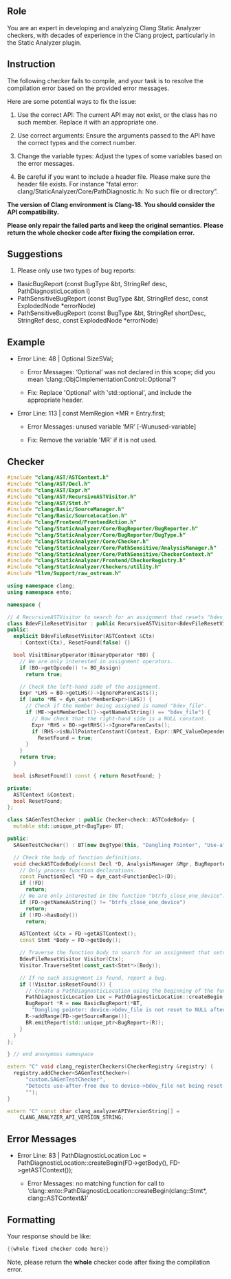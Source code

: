 ## Role

You are an expert in developing and analyzing Clang Static Analyzer checkers, with decades of experience in the Clang project, particularly in the Static Analyzer plugin.

## Instruction

The following checker fails to compile, and your task is to resolve the compilation error based on the provided error messages.

Here are some potential ways to fix the issue:

1. Use the correct API: The current API may not exist, or the class has no such member. Replace it with an appropriate one.

2. Use correct arguments: Ensure the arguments passed to the API have the correct types and the correct number.

3. Change the variable types: Adjust the types of some variables based on the error messages.

4. Be careful if you want to include a header file. Please make sure the header file exists. For instance "fatal error: clang/StaticAnalyzer/Core/PathDiagnostic.h: No such file or directory".

**The version of Clang environment is Clang-18. You should consider the API compatibility.**

**Please only repair the failed parts and keep the original semantics.**
**Please return the whole checker code after fixing the compilation error.**

## Suggestions

1. Please only use two types of bug reports:
  - BasicBugReport (const BugType &bt, StringRef desc, PathDiagnosticLocation l)
  - PathSensitiveBugReport (const BugType &bt, StringRef desc, const ExplodedNode *errorNode)
  - PathSensitiveBugReport (const BugType &bt, StringRef shortDesc, StringRef desc, const ExplodedNode *errorNode)

## Example

- Error Line: 48 |   Optional<DefinedOrUnknownSVal> SizeSVal; 

  - Error Messages: ‘Optional’ was not declared in this scope; did you mean ‘clang::ObjCImplementationControl::Optional’? 

  - Fix: Replace 'Optional<DefinedOrUnknownSVal>' with 'std::optional<DefinedOrUnknownSVal>', and include the appropriate header. 

- Error Line: 113 |     const MemRegion *MR = Entry.first;

    - Error Messages: unused variable ‘MR’ [-Wunused-variable]

    - Fix: Remove the variable 'MR' if it is not used.

## Checker

```cpp
#include "clang/AST/ASTContext.h"
#include "clang/AST/Decl.h"
#include "clang/AST/Expr.h"
#include "clang/AST/RecursiveASTVisitor.h"
#include "clang/AST/Stmt.h"
#include "clang/Basic/SourceManager.h"
#include "clang/Basic/SourceLocation.h"
#include "clang/Frontend/FrontendAction.h"
#include "clang/StaticAnalyzer/Core/BugReporter/BugReporter.h"
#include "clang/StaticAnalyzer/Core/BugReporter/BugType.h"
#include "clang/StaticAnalyzer/Core/Checker.h"
#include "clang/StaticAnalyzer/Core/PathSensitive/AnalysisManager.h"
#include "clang/StaticAnalyzer/Core/PathSensitive/CheckerContext.h"
#include "clang/StaticAnalyzer/Frontend/CheckerRegistry.h"
#include "clang/StaticAnalyzer/Checkers/utility.h"
#include "llvm/Support/raw_ostream.h"

using namespace clang;
using namespace ento;

namespace {

// A RecursiveASTVisitor to search for an assignment that resets "bdev_file" to NULL.
class BdevFileResetVisitor : public RecursiveASTVisitor<BdevFileResetVisitor> {
public:
  explicit BdevFileResetVisitor(ASTContext &Ctx)
    : Context(Ctx), ResetFound(false) {}

  bool VisitBinaryOperator(BinaryOperator *BO) {
    // We are only interested in assignment operators.
    if (BO->getOpcode() != BO_Assign)
      return true;

    // Check the left-hand side of the assignment.
    Expr *LHS = BO->getLHS()->IgnoreParenCasts();
    if (auto *ME = dyn_cast<MemberExpr>(LHS)) {
      // Check if the member being assigned is named "bdev_file".
      if (ME->getMemberDecl()->getNameAsString() == "bdev_file") {
        // Now check that the right-hand side is a NULL constant.
        Expr *RHS = BO->getRHS()->IgnoreParenCasts();
        if (RHS->isNullPointerConstant(Context, Expr::NPC_ValueDependentIsNull))
          ResetFound = true;
      }
    }
    return true;
  }

  bool isResetFound() const { return ResetFound; }

private:
  ASTContext &Context;
  bool ResetFound;
};

class SAGenTestChecker : public Checker<check::ASTCodeBody> {
  mutable std::unique_ptr<BugType> BT;

public:
  SAGenTestChecker() : BT(new BugType(this, "Dangling Pointer", "Use-after-free")) {}

  // Check the body of function definitions.
  void checkASTCodeBody(const Decl *D, AnalysisManager &Mgr, BugReporter &BR) const {
    // Only process function declarations.
    const FunctionDecl *FD = dyn_cast<FunctionDecl>(D);
    if (!FD)
      return;
    // We are only interested in the function "btrfs_close_one_device".
    if (FD->getNameAsString() != "btrfs_close_one_device")
      return;
    if (!FD->hasBody())
      return;

    ASTContext &Ctx = FD->getASTContext();
    const Stmt *Body = FD->getBody();

    // Traverse the function body to search for an assignment that sets "bdev_file" to NULL.
    BdevFileResetVisitor Visitor(Ctx);
    Visitor.TraverseStmt(const_cast<Stmt*>(Body));

    // If no such assignment is found, report a bug.
    if (!Visitor.isResetFound()) {
      // Create a PathDiagnosticLocation using the beginning of the function body.
      PathDiagnosticLocation Loc = PathDiagnosticLocation::createBegin(FD->getBody(), FD->getASTContext());
      BugReport *R = new BasicBugReport(*BT,
        "Dangling pointer: device->bdev_file is not reset to NULL after free", Loc);
      R->addRange(FD->getSourceRange());
      BR.emitReport(std::unique_ptr<BugReport>(R));
    }
  }
};

} // end anonymous namespace

extern "C" void clang_registerCheckers(CheckerRegistry &registry) {
  registry.addChecker<SAGenTestChecker>(
      "custom.SAGenTestChecker", 
      "Detects use-after-free due to device->bdev_file not being reset to NULL after free", 
      "");
}

extern "C" const char clang_analyzerAPIVersionString[] =
    CLANG_ANALYZER_API_VERSION_STRING;

```

## Error Messages 

- Error Line: 83 |       PathDiagnosticLocation Loc = PathDiagnosticLocation::createBegin(FD->getBody(), FD->getASTContext());

	- Error Messages: no matching function for call to ‘clang::ento::PathDiagnosticLocation::createBegin(clang::Stmt*, clang::ASTContext&)’



## Formatting 

Your response should be like: 

```cpp
{{whole fixed checker code here}}
```

Note, please return the **whole** checker code after fixing the compilation error.